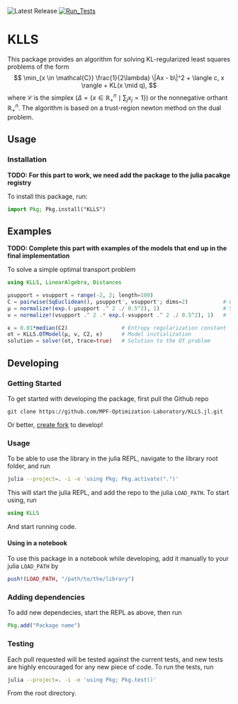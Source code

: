 ![Latest Release](https://img.shields.io/github/v/release/MPF-Optimization-Laboratory/KLLS.jl)
[![Run_Tests](https://github.com/MPF-Optimization-Laboratory/KLLS.jl/actions/workflows/run-tests.yml/badge.svg)](https://github.com/MPF-Optimization-Laboratory/KLLS.jl/actions/workflows/run-tests.yml)


# KLLS

This package provides an algorithm for solving KL-regularized least squares problems of the form
$$
\min_{x \in \mathcal{C}} \frac{1}{2\lambda} \|Ax - b\|^2 + \langle c, x \rangle + KL(x \mid q),
$$
where $\mathcal{C}$ is the simplex ($Δ = \{ x∈ℝ^n_+ \mid ∑_j x_j=1\}$) or the nonnegative orthant $ℝ^n_+$. The algorithm is based on a trust-region newton method on the dual problem.

## Usage

### Installation

**TODO: For this part to work, we need add the package to the julia pacakge registry**

To install this package, run:

```julia
import Pkg; Pkg.install("KLLS")
```

## Examples

**TODO: Complete this part with examples of the models that end up in the final implementation**

To solve a simple optimal transport problem

```julia
using KLLS, LinearAlgebra, Distances

μsupport = νsupport = range(-2, 2; length=100)
C = pairwise(SqEuclidean(), μsupport', νsupport'; dims=2)           # Cost matrix
μ = normalize!(exp.(-μsupport .^ 2 ./ 0.5^2), 1)                    # Start distribution
ν = normalize!(νsupport .^ 2 .* exp.(-νsupport .^ 2 ./ 0.5^2), 1)   # Target distribution

ϵ = 0.01*median(C2)                 # Entropy regularization constant
ot = KLLS.OTModel(μ, ν, C2, ϵ)      # Model initialization
solution = solve!(ot, trace=true)   # Solution to the OT problem          
```

## Developing

### Getting Started

To get started with developing the package, first pull the Github repo

```shell
git clone https://github.com/MPF-Optimization-Laboratory/KLLS.jl.git
```

Or better, [create fork](https://docs.github.com/en/pull-requests/collaborating-with-pull-requests/working-with-forks/fork-a-repo) to develop!

### Usage

To be able to use the library in the julia REPL, navigate to the library root folder, and run

```bash
julia --project=. -i -e 'using Pkg; Pkg.activate(".")'
```

This will start the julia REPL, and add the repo to the julia `LOAD_PATH`. To start using, run

```julia
using KLLS
```

And start running code.

#### Using in a notebook

To use this package in a notebook while developing, add it manually to your julia `LOAD_PATH` by
```julia
push!(LOAD_PATH, "/path/to/the/library")
```

### Adding dependencies

To add new dependecies, start the REPL as above, then run

```julia
Pkg.add("Package name")
```

### Testing

Each pull requested will be tested against the current tests, and new tests are highly encouraged for any new piece of code. To run the tests, run

```bash
julia --project=. -i -e 'using Pkg; Pkg.test()'
```

From the root directory.
